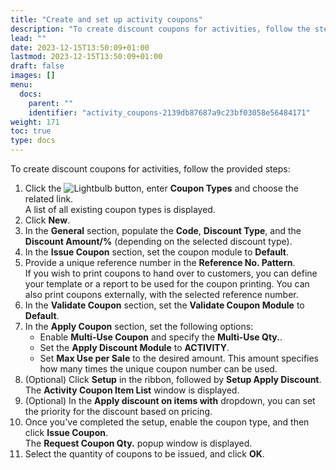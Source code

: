 ```yaml
---
title: "Create and set up activity coupons"
description: "To create discount coupons for activities, follow the steps provided in this article."
lead: ""
date: 2023-12-15T13:50:09+01:00
lastmod: 2023-12-15T13:50:09+01:00
draft: false
images: []
menu:
  docs:
    parent: ""
    identifier: "activity_coupons-2139db87687a9c23bf03058e56484171"
weight: 171
toc: true
type: docs
---
```


To create discount coupons for activities, follow the provided steps:

1. Click the ![Lightbulb](Lightbulb_icon.PNG) button, enter **Coupon Types** and choose the related link.         
   A list of all existing coupon types is displayed.
2. Click **New**.
3. In the **General** section, populate the **Code**, **Discount Type**, and the **Discount Amount/%** (depending on the selected discount type).
4. In the **Issue Coupon** section, set the coupon module to **Default**. 
5. Provide a unique reference number in the **Reference No. Pattern**.     
   If you wish to print coupons to hand over to customers, you can define your template or a report to be used for the coupon printing. You can also print coupons externally, with the selected reference number.
6. In the **Validate Coupon** section, set the **Validate Coupon Module** to **Default**.
7. In the **Apply Coupon** section, set the following options:
    - Enable **Multi-Use Coupon** and specify the **Multi-Use Qty.**.
    - Set the **Apply Discount Module** to **ACTIVITY**. 
    - Set **Max Use per Sale** to the desired amount. This amount specifies how many times the unique coupon number can be used.
8. (Optional) Click **Setup** in the ribbon, followed by **Setup Apply Discount**.     
   The **Activity Coupon Item List** window is displayed.
9. (Optional) In the **Apply discount on items with** dropdown, you can set the priority for the discount based on pricing.
10. Once you've completed the setup, enable the coupon type, and then click **Issue Coupon**.     
    The **Request Coupon Qty.** popup window is displayed. 
11. Select the quantity of coupons to be issued, and click **OK**.